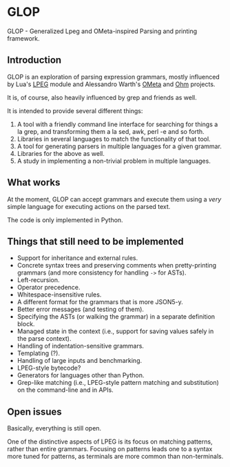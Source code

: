 GLOP
====

GLOP - Generalized Lpeg and OMeta-inspired Parsing and printing framework.

Introduction
------------

GLOP is an exploration of parsing expression grammars, mostly influenced
by Lua's [LPEG](http://www.inf.puc-rio.br/~roberto/lpeg) module and
Alessandro Warth's [OMeta](http://github.com/alexwarth/ometa-js/)
and [Ohm](https://ohmlang.github.io/) projects.

It is, of course, also heavily influenced by grep and friends as well.

It is intended to provide several different things:

1.  A tool with a friendly command line interface for searching for
    things a la grep, and transforming them a la sed, awk, perl -e and
    so forth.
2.  Libraries in several languages to match the functionality of that
    tool.
3.  A tool for generating parsers in multiple languages for a given
    grammar.
4.  Libraries for the above as well.
5.  A study in implementing a non-trivial problem in multiple languages.

What works
----------

At the moment, GLOP can accept grammars and execute them using a *very*
simple language for executing actions on the parsed text.

The code is only implemented in Python.

Things that still need to be implemented
----------------------------------------

-   Support for inheritance and external rules.
-   Concrete syntax trees and preserving comments when pretty-printing
    grammars (and more consistency for handling `->` for ASTs).
-   Left-recursion.
-   Operator precedence.
-   Whitespace-insensitive rules.
-   A different format for the grammars that is more JSON5-y.
-   Better error messages (and testing of them).
-   Specifying the ASTs (or walking the grammar) in a separate
    definition block.
-   Managed state in the context (i.e., support for saving values safely
    in the parse context).
-   Handling of indentation-sensitive grammars.
-   Templating (?).
-   Handling of large inputs and benchmarking.
-   LPEG-style bytecode?
-   Generators for languages other than Python.
-   Grep-like matching (i.e., LPEG-style pattern matching and
    substitution) on the command-line and in APIs.

Open issues
-----------

Basically, everything is still open.

One of the distinctive aspects of LPEG is its focus on matching
patterns, rather than entire grammars. Focusing on patterns leads one to
a syntax more tuned for patterns, as terminals are more common than
non-terminals.

